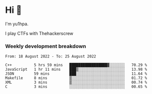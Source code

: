 # Hi 👋

I'm yu1hpa.

I play CTFs with Thehackerscrew

### Weekly development breakdown

<!--START_SECTION:waka-->

```text
From: 18 August 2022 - To: 25 August 2022

C++          5 hrs 59 mins   █████████████████▓░░░░░░░   70.29 %
JavaScript   1 hr 11 mins    ███▒░░░░░░░░░░░░░░░░░░░░░   13.98 %
JSON         59 mins         ███░░░░░░░░░░░░░░░░░░░░░░   11.64 %
Makefile     8 mins          ▒░░░░░░░░░░░░░░░░░░░░░░░░   01.72 %
XML          3 mins          ▒░░░░░░░░░░░░░░░░░░░░░░░░   00.74 %
C            3 mins          ░░░░░░░░░░░░░░░░░░░░░░░░░   00.65 %
```

<!--END_SECTION:waka-->

